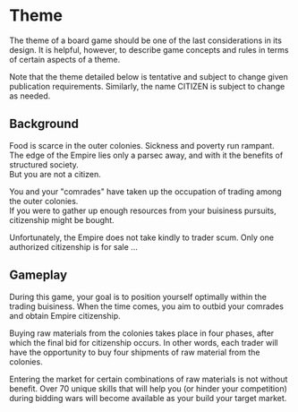 # Theme

The theme of a board game should be one of the last considerations in its design. It is helpful, however, to describe game concepts and rules in terms of certain aspects of a theme.

Note that the theme detailed below is tentative and subject to change given publication requirements.
Similarly, the name CITIZEN is subject to change as needed.

## Background

Food is scarce in the outer colonies. Sickness and poverty run rampant.  
The edge of the Empire lies only a parsec away, and with it the benefits of structured society.  
But you are not a citizen.

You and your "comrades" have taken up the occupation of trading among the outer colonies.  
If you were to gather up enough resources from your buisiness pursuits, citizenship might be bought.

Unfortunately, the Empire does not take kindly to trader scum. Only one authorized citizenship is for sale ...

## Gameplay

During this game, your goal is to position yourself optimally within the trading buisiness. When the time comes, you aim to outbid your comrades and obtain Empire citizenship.

Buying raw materials from the colonies takes place in four phases, after which the final bid for citizenship occurs. In other words, each trader will have the opportunity to buy four shipments of raw material from the colonies.

Entering the market for certain combinations of raw materials is not without benefit. Over 70 unique skills that will help you (or hinder your competition) during bidding wars will become available as your build your target market.
